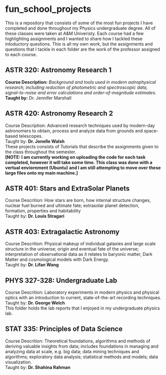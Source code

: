 # fun_school_projects
This is a repository that consists of some of the most fun projects I have completed and done throughout my Physics undergraduate degree. All of these classes were taken at A&M Univeristy. Each course had a few highlighting assignments and I wanted to share how I tackled these intoductory questions. This is all my own work, but the assignments and questions that I tackle in each folder are the work of the professor assigned to each course.



## ASTR 320: Astronomy Research 1

**Course Description:** *Background and tools used in modern astrophysical research, including reduction of photometric and spectroscopic data, signal-to-noise and error calculations and order-of-magnitude estimates.* \
**Taught by:** Dr. Jennifer Marshall


## ASTR 420: Astronomy Research 2

Course Description: Advanced research techniques used by modern-day astronomers to obtain, process and analyze data from grounds and space-based telescopes. \
Taught by: **Dr. Jonelle Walsh** \
These projects consists of Tutorials that describe the assignments given to the class throughout the semester. \
**[NOTE: I am currently working on uploading the code for each task completed, however it will take some time. This class was done with a vertual enviornment (Ubuntu) and I am still attempting to move over these large files onto my main machine.]**


## ASTR 401: Stars and ExtraSolar Planets

Course Descrition: How stars are born, how internal structure changes, nuclear fuel burned and ultimate fate; extrasolar planet detection, formation, properties and habitability \
Taught by: **Dr. Louis Stragari** 

## ASTR 403: Extragalactic Astronomy

Course Descrition: Physical makeup of individual galaxies and large scale structure in the universe; origin and eventual fate of the universe; interpretation of observational data as it relates to baryonic matter, Dark Matter and cosmological models with Dark Energy. \
Taught by: **Dr. Lifan Wang** 


## PHYS 327-328: Undergraduate Lab

Course Descrition: Laboratory experiments in modern physics and physical optics with an introduction to current, state-of-the-art recording techniques. \
Taught by: **Dr. George Welch** \
This folder holds the lab reports that I enjoyed in my undergraduate physics lab.


## STAT 335: Principles of Data Science

Course Descrition: Theoretical foundations, algorithms and methods of deriving valuable insights from data; includes foundations in managing and analyzing data at scale, e.g. big data; data mining techniques and algorithms; exploratory data analysis; statistical methods and models; data visualization.  \
Taught by: **Dr. Shahina Rahman** 
